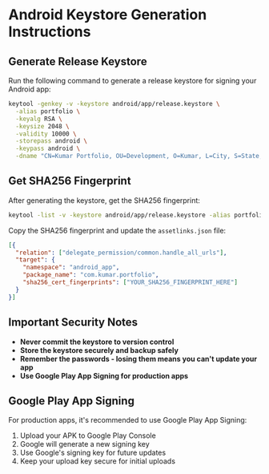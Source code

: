 # Android Keystore Generation Instructions

## Generate Release Keystore

Run the following command to generate a release keystore for signing your Android app:

```bash
keytool -genkey -v -keystore android/app/release.keystore \
  -alias portfolio \
  -keyalg RSA \
  -keysize 2048 \
  -validity 10000 \
  -storepass android \
  -keypass android \
  -dname "CN=Kumar Portfolio, OU=Development, O=Kumar, L=City, S=State, C=US"
```

## Get SHA256 Fingerprint

After generating the keystore, get the SHA256 fingerprint:

```bash
keytool -list -v -keystore android/app/release.keystore -alias portfolio
```

Copy the SHA256 fingerprint and update the `assetlinks.json` file:

```json
[{
  "relation": ["delegate_permission/common.handle_all_urls"],
  "target": {
    "namespace": "android_app",
    "package_name": "com.kumar.portfolio",
    "sha256_cert_fingerprints": ["YOUR_SHA256_FINGERPRINT_HERE"]
  }
}]
```

## Important Security Notes

- **Never commit the keystore to version control**
- **Store the keystore securely and backup safely**
- **Remember the passwords - losing them means you can't update your app**
- **Use Google Play App Signing for production apps**

## Google Play App Signing

For production apps, it's recommended to use Google Play App Signing:

1. Upload your APK to Google Play Console
2. Google will generate a new signing key
3. Use Google's signing key for future updates
4. Keep your upload key secure for initial uploads